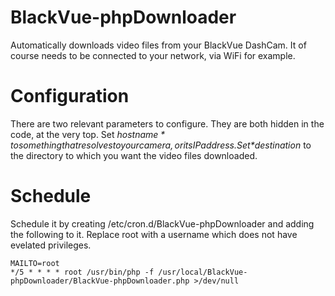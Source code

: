 # BlackVue-phpDownloader
Automatically downloads video files from your BlackVue DashCam. It of course needs to be connected to your network, via WiFi for example.

# Configuration
There are two relevant parameters to configure. They are both hidden in the code, at the very top. Set *$hostname* to something that resolves to your camera, or its IP address. Set *$destination* to the directory to which you want the video files downloaded.

# Schedule
Schedule it by creating /etc/cron.d/BlackVue-phpDownloader and adding the following to it. Replace root with a username which does not have evelated privileges.
```
MAILTO=root
*/5 * * * * root /usr/bin/php -f /usr/local/BlackVue-phpDownloader/BlackVue-phpDownloader.php >/dev/null
```
